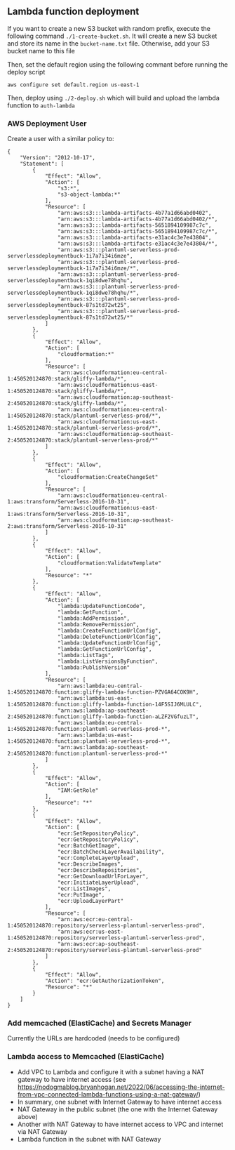 ## Lambda function deployment

If you want to create a new S3 bucket with random prefix, execute the following command
`./1-create-bucket.sh`.
It will create a new S3 bucket and store its name in the `bucket-name.txt` file. Otherwise, add your S3 bucket name to this file

Then, set the default region using the following commant before running the deploy script

`aws configure set default.region us-east-1`

Then, deploy using `./2-deploy.sh` which will build and upload the lambda function to `auth-lambda`

### AWS Deployment User

Create a user with a similar policy to:

```
{
    "Version": "2012-10-17",
    "Statement": [
        {
            "Effect": "Allow",
            "Action": [
                "s3:*",
                "s3-object-lambda:*"
            ],
            "Resource": [
                "arn:aws:s3:::lambda-artifacts-4b77a1d66abd0402",
                "arn:aws:s3:::lambda-artifacts-4b77a1d66abd0402/*",
                "arn:aws:s3:::lambda-artifacts-5651894109987c7c",
                "arn:aws:s3:::lambda-artifacts-5651894109987c7c/*",
                "arn:aws:s3:::lambda-artifacts-e31ac4c3e7e43804",
                "arn:aws:s3:::lambda-artifacts-e31ac4c3e7e43804/*",
                "arn:aws:s3:::plantuml-serverless-prod-serverlessdeploymentbuck-1i7a7i34i6mze",
                "arn:aws:s3:::plantuml-serverless-prod-serverlessdeploymentbuck-1i7a7i34i6mze/*",
                "arn:aws:s3:::plantuml-serverless-prod-serverlessdeploymentbuck-1qi8dwe78hqhu",
                "arn:aws:s3:::plantuml-serverless-prod-serverlessdeploymentbuck-1qi8dwe78hqhu/*",
                "arn:aws:s3:::plantuml-serverless-prod-serverlessdeploymentbuck-87s1td72wt25",
                "arn:aws:s3:::plantuml-serverless-prod-serverlessdeploymentbuck-87s1td72wt25/*"
            ]
        },
        {
            "Effect": "Allow",
            "Action": [
                "cloudformation:*"
            ],
            "Resource": [
                "arn:aws:cloudformation:eu-central-1:450520124870:stack/gliffy-lambda/*",
                "arn:aws:cloudformation:us-east-1:450520124870:stack/gliffy-lambda/*",
                "arn:aws:cloudformation:ap-southeast-2:450520124870:stack/gliffy-lambda/*",
                "arn:aws:cloudformation:eu-central-1:450520124870:stack/plantuml-serverless-prod/*",
                "arn:aws:cloudformation:us-east-1:450520124870:stack/plantuml-serverless-prod/*",
                "arn:aws:cloudformation:ap-southeast-2:450520124870:stack/plantuml-serverless-prod/*"
            ]
        },
        {
            "Effect": "Allow",
            "Action": [
                "cloudformation:CreateChangeSet"
            ],
            "Resource": [
                "arn:aws:cloudformation:eu-central-1:aws:transform/Serverless-2016-10-31",
                "arn:aws:cloudformation:us-east-1:aws:transform/Serverless-2016-10-31",
                "arn:aws:cloudformation:ap-southeast-2:aws:transform/Serverless-2016-10-31"
            ]
        },
        {
            "Effect": "Allow",
            "Action": [
                "cloudformation:ValidateTemplate"
            ],
            "Resource": "*"
        },
        {
            "Effect": "Allow",
            "Action": [
                "lambda:UpdateFunctionCode",
                "lambda:GetFunction",
                "lambda:AddPermission",
                "lambda:RemovePermission",
                "lambda:CreateFunctionUrlConfig",
                "lambda:DeleteFunctionUrlConfig",
                "lambda:UpdateFunctionUrlConfig",
                "lambda:GetFunctionUrlConfig",
                "lambda:ListTags",
                "lambda:ListVersionsByFunction",
                "lambda:PublishVersion"
            ],
            "Resource": [
                "arn:aws:lambda:eu-central-1:450520124870:function:gliffy-lambda-function-PZVGA64COK9H",
                "arn:aws:lambda:us-east-1:450520124870:function:gliffy-lambda-function-14F5SIJ6MLULC",
                "arn:aws:lambda:ap-southeast-2:450520124870:function:gliffy-lambda-function-aLZF2VGfuzLT",
                "arn:aws:lambda:eu-central-1:450520124870:function:plantuml-serverless-prod-*",
                "arn:aws:lambda:us-east-1:450520124870:function:plantuml-serverless-prod-*",
                "arn:aws:lambda:ap-southeast-2:450520124870:function:plantuml-serverless-prod-*"
            ]
        },
        {
            "Effect": "Allow",
            "Action": [
                "IAM:GetRole"
            ],
            "Resource": "*"
        },
        {
            "Effect": "Allow",
            "Action": [
                "ecr:SetRepositoryPolicy",
                "ecr:GetRepositoryPolicy",
                "ecr:BatchGetImage",
                "ecr:BatchCheckLayerAvailability",
                "ecr:CompleteLayerUpload",
                "ecr:DescribeImages",
                "ecr:DescribeRepositories",
                "ecr:GetDownloadUrlForLayer",
                "ecr:InitiateLayerUpload",
                "ecr:ListImages",
                "ecr:PutImage",
                "ecr:UploadLayerPart"
            ],
            "Resource": [
                "arn:aws:ecr:eu-central-1:450520124870:repository/serverless-plantuml-serverless-prod",
                "arn:aws:ecr:us-east-1:450520124870:repository/serverless-plantuml-serverless-prod",
                "arn:aws:ecr:ap-southeast-2:450520124870:repository/serverless-plantuml-serverless-prod"
            ]
        },
        {
            "Effect": "Allow",
            "Action": "ecr:GetAuthorizationToken",
            "Resource": "*"
        }
    ]
}
```
### Add memcached (ElastiCache) and Secrets Manager

Currently the URLs are hardcoded (needs to be configured)

### Lambda access to Memcached (ElastiCache)

- Add VPC to Lambda and configure it with a subnet having a NAT gateway to have internet access (see https://nodogmablog.bryanhogan.net/2022/06/accessing-the-internet-from-vpc-connected-lambda-functions-using-a-nat-gateway/)
- In summary, one subnet with Internet Gateway to have internet access
- NAT Gateway in the public subnet (the one with the Internet Gateway above)
- Another with NAT Gateway to have internet access to VPC and internet via NAT Gateway
- Lambda function in the subnet with NAT Gateway